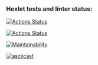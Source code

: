 ### Hexlet tests and linter status:
[![Actions Status](https://github.com/nathalieMalsh/frontend-project-46/actions/workflows/hexlet-check.yml/badge.svg)](https://github.com/nathalieMalsh/frontend-project-46/actions)

[![Actions Status](https://github.com/nathalieMalsh/frontend-project-46/actions/workflows/my-check.yml/badge.svg)](https://github.com/nathalieMalsh/frontend-project-46/actions)

[![Maintainability](https://api.codeclimate.com/v1/badges/5c520531dc068f520fc1/maintainability)](https://codeclimate.com/github/nathalieMalsh/frontend-project-46/maintainability)

[![asciicast](https://asciinema.org/a/7IeRQwXSfNbaQs0txeyZ1Lcsf.svg)](https://asciinema.org/a/7IeRQwXSfNbaQs0txeyZ1Lcsf)